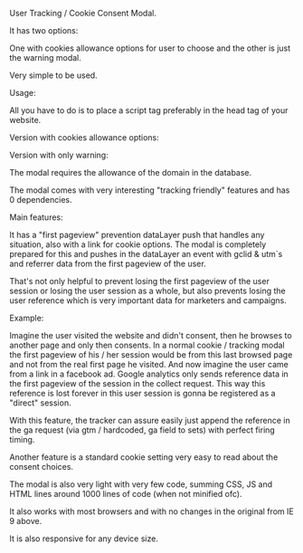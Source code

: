 User Tracking / Cookie Consent Modal.

It has two options:

One with cookies allowance options for user to choose and the other is just the warning modal.

Very simple to be used.

Usage:

All you have to do is to place a script tag preferably in the head tag of your website.

Version with cookies allowance options:

<script src="https://easy-consent.herokuapp.com/modal_request/modal_ns?domain=<your domain>&lang=en"></script>

Version with only warning:

<script src="https://easy-consent.herokuapp.com/modal_request/modal_warn?domain=<your domain>&lang=en"></script>

The modal requires the allowance of the domain in the database.

The modal comes with very interesting "tracking friendly" features and has 0 dependencies.

Main features:

It has a "first pageview" prevention dataLayer push that handles any situation, also with a link for cookie options. The modal is completely prepared for this and pushes in the dataLayer
an event with gclid & utm`s and referrer data from the first pageview of the user.

That's not only helpful to prevent losing the first pageview of the user session or losing the user session as a whole, but also prevents losing the user reference which is very important data for marketers and campaigns.

Example:

Imagine the user visited the website and didn't consent, then he browses to another page and only then consents. In a normal cookie / tracking modal the first pageview of his / her session
would be from this last browsed page and not from the real first page he visited. And now imagine the user came from a link in a facebook ad. Google analytics only sends reference data
in the first pageview of the session in the collect request. This way this reference is lost forever in this user session is gonna be registered as a "direct" session.

With this feature, the tracker can assure easily just append the reference in the ga request (via gtm / hardcoded, ga field to sets) with perfect firing timing.

Another feature is a standard cookie setting very easy to read about the consent choices.

The modal is also very light with very few code, summing CSS, JS and HTML lines around 1000 lines of code (when not minified ofc).

It also works with most browsers and with no changes in the original from IE 9 above.

It is also responsive for any device size.
